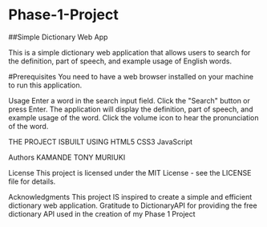 # Phase-1-Project
##Simple Dictionary Web App

This is a simple dictionary web application that allows users to search for the definition, part of speech, and example usage of English words.

#Prerequisites
You need to have a web browser installed on your machine to run this application.

Usage
Enter a word in the search input field.
Click the "Search" button or press Enter.
The application will display the definition, part of speech, and example usage of the word.
Click the volume icon to hear the pronunciation of the word.


THE PROJECT ISBUILT USING
HTML5
CSS3
JavaScript

Authors
KAMANDE TONY MURIUKI 

License
This project is licensed under the MIT License - see the LICENSE file for details.

Acknowledgments
This project IS inspired to create a simple and efficient dictionary web application.
Gratitude to DictionaryAPI for providing the free dictionary API used in the creation of my Phase 1 Project